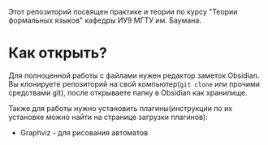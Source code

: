 Этот репозиторий посвящен практике и теории по курсу "Теории формальных языков" кафедры ИУ9 МГТУ им. Баумана.
# Как открыть?
Для полноценной работы с файлами нужен редактор заметок Obsidian.
Вы клонируете репозиторий на свой компьютер(`git clone` или прочими средствами git), после открываете папку в Obsidian как хранилище.

Также для работы нужно установить плагины(инструкции по их установке можно найти на странице загрузки плагинов):
- Graphviz - для рисования автоматов

